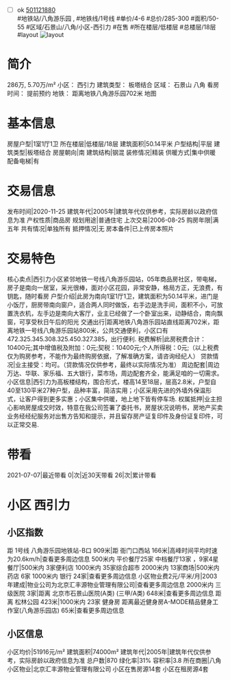 - [ ] ok [501121880](https://bj.5i5j.com/ershoufang/501121880.html)  
 #地铁站/八角游乐园 ,  #地铁线/1号线
#单价/4-6 #总价/285-300 #面积/50-55   #区域/石景山/八角/小区-西引力 #在售 #所在楼层/低楼层 #总楼层/18层 #layout 
![layout](http://image2a.5i5j.com/bdir/layout/8d609f7b3b014ed0bf9ddcb936f2e65a.jpg_P5.jpg) 
# 简介 
 286万,  5.70万/m² 
小区： 西引力
建筑类型： 板塔结合
区域： 石景山 八角
看房时间： 提前预约
地铁： 距离地铁八角游乐园702米 地图
# 基本信息 
 房屋户型|1室1厅1卫
所在楼层|低楼层/18层
建筑面积|50.14平米
户型结构|平层
建筑类型|板塔结合
房屋朝向|南
建筑结构|钢混
装修情况|精装
供暖方式|集中供暖
配备电梯|有
# 交易信息 
 发布时间|2020-11-25
建筑年代|2005年|建筑年代仅供参考，实际房龄以政府信息为准
产权性质|商品房
规划用途|普通住宅
上次交易|2006-08-25
购房年限|满五年
共有情况|单独所有
抵押情况|无
房本备件|已上传房本照片
# 交易特色 
 核心卖点|西引力小区紧邻地铁一号线八角游乐园站，05年商品房社区，带电梯，房子是南向一居室，采光很棒，面对小区花园，非常安静，格局方正，无浪费，有钥匙，随时看房
户型介绍|此房为南向1室1厅1卫，建筑面积为50.14平米，进门是小饭厅，厨房带南向窗户，适合两人同时做饭，右手边是洗手间，面积不小，可放置洗衣机，左手边是南向大客厅，业主已经做了一个卧室出来，动静结合，南向飘窗，可享受秋日午后的阳光
交通出行|距离地铁八角游乐园站直线距离702米，距离地铁一号线八角游乐园站800米，公共交通便利，小区口有472.325.345.308.325.450.327.385，出行便利.
税费解析|此房税费合计：10400元;其中增值税及附加：0元;契税：10400元;个人所得税：0元;（以上税费仅为购房参考，不能作为最终购房依据，了解准确方案，请咨询经纪人）
贷款情况|业主接受：均可。（贷款情况仅供参考，最终以实际情况为准）
周边配套|周边万达、华联、家乐福、五大银行，菜市场，周边配套齐全，能满足咱的一切需求。
小区信息|西引力为高板楼结构，围合形式，楼高14至18层，层高2.8米，户型自40至130平米27种户型，品种丰富，简洁实用；小区采用先进的外墙外保温形式，让客户得到更多实惠；小区集中供暖，地上地下皆有停车场.
权属抵押|业主担心影响房屋成交时效，特意在我公司签署了委托书，房屋状况说明书，房地产买卖业务经经纪服务对出售方告知和提示，并且留存房产证复印件及身份证复印件，可以正常交易.
# 带看 
 2021-07-07|最近带看	 0|次|近30天带看	 26|次|累计带看
# 小区 西引力
## 小区指数 
 距 1号线 八角游乐园地铁站-B口 909米|距 衙门口西站 166米|高峰时间平均时速为20.6km/h|查看更多周边信息
500米内 平价餐厅25家
中档餐厅13家 ，9家4星餐厅|500米内 3家便利店
1000米内 35家综合超市
2000米内 13家商场|500米内 药店 6家
1000米内 银行 24家|查看更多周边信息
小区物业费2元/平米/月|2003年建成|物业公司为北京汇丰源物业管理有限公司|查看更多周边信息
2000米内 三级医院 3家|距离 北京市石景山医院(A类) (三甲/A类) 648米|查看更多周边信息
距离 松林公园 423米|1000米内 23家 健身房
距离最近健身房A-MODE精品健身工作室(八角游乐园店) 65米|查看更多周边信息
## 小区信息 
 小区均价|51916元/m²
建筑面积|74000m²
建筑年代|2005年|建筑年代仅供参考，实际房龄以政府信息为准
总户数|870
绿化率|31%
容积率|3.8
所在商圈|八角
小区物业|北京汇丰源物业管理有限公司
小区在售房源14套
小区在租房源4套
